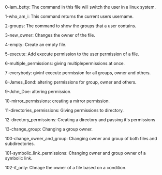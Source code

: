 0-iam_betty: The command in this file will switch the user in a linux system.


1-who_am_i: This command returns the current users username.


2-groups: The command to show the groups that a user contains.

3-new_owner: Changes the owner of the file.

4-empty: Create an empty file.

5-execute: Add execute permission to the user permission of a file.

6-multiple_permissions: giving multiplepermissions at once.

7-everybody: givinf execute permission for all groups, owner and others.

8-James_Bond: altering permissions for group, owner and others.

9-John_Doe: altering permission.

10-mirror_permissions: creating a mirror permission.

11-directories_permissions: Giving permissions to directory.

12-directory_permissions: Creating a directory and passing it's permissions

13-change_group: Changing a group owner.

100-change_owner_and_group: Changing owner and group of both files and subdirectories.

101-symbolic_link_permissions: Changing owner and group owner of a symbolic link.

102-if_only: Chnage the owner of a file based on a condition.